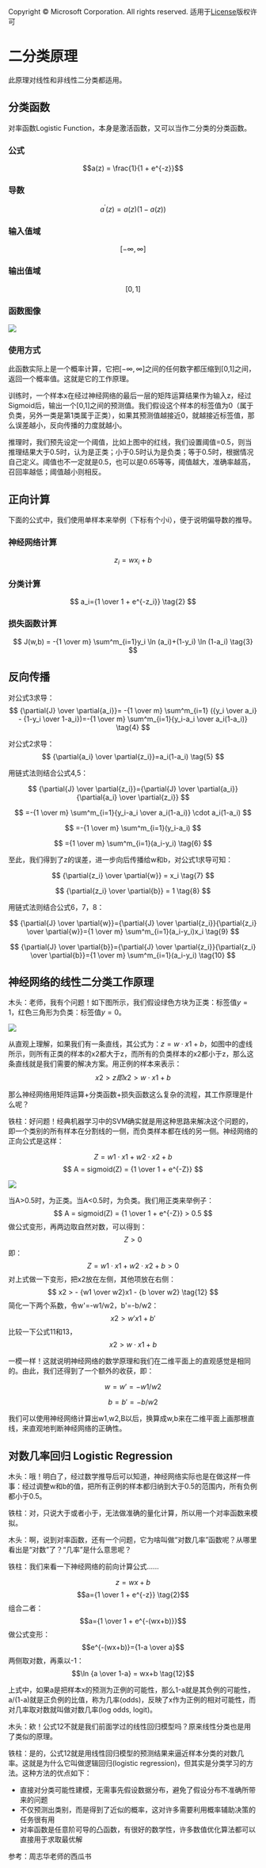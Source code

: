 Copyright © Microsoft Corporation. All rights reserved.
  适用于[License](https://github.com/Microsoft/ai-edu/blob/master/LICENSE.md)版权许可

# 二分类原理

此原理对线性和非线性二分类都适用。

## 分类函数

对率函数Logistic Function，本身是激活函数，又可以当作二分类的分类函数。

### 公式

$$a(z) = \frac{1}{1 + e^{-z}}$$

### 导数

$$a^{'}(z) = a(z)(1 - a(z))$$

### 输入值域

$$[-\infty, \infty]$$

### 输出值域

$$[0,1]$$

### 函数图像

<img src=".\Images\7\sigmoid.png">

### 使用方式

此函数实际上是一个概率计算，它把$[-\infty, \infty]$之间的任何数字都压缩到[0,1]之间，返回一个概率值。这就是它的工作原理。

训练时，一个样本x在经过神经网络的最后一层的矩阵运算结果作为输入z，经过Sigmoid后，输出一个[0,1]之间的预测值。我们假设这个样本的标签值为0（属于负类，另外一类是第1类属于正类），如果其预测值越接近0，就越接近标签值，那么误差越小，反向传播的力度就越小。

推理时，我们预先设定一个阈值，比如上图中的红线，我们设置阈值=0.5，则当推理结果大于0.5时，认为是正类；小于0.5时认为是负类；等于0.5时，根据情况自己定义。阈值也不一定就是0.5，也可以是0.65等等，阈值越大，准确率越高，召回率越低；阈值越小则相反。

## 正向计算

下面的公式中，我们使用单样本来举例（下标有个小i），便于说明偏导数的推导。

### 神经网络计算

$$
z_i = wx_i+b  \tag{1}
$$

### 分类计算

$$
a_i={1 \over 1 + e^{-z_i}} \tag{2}
$$

### 损失函数计算

$$
J(w,b) = -{1 \over m} \sum^m_{i=1}y_i \ln (a_i)+(1-y_i) \ln (1-a_i) \tag{3}
$$

## 反向传播


对公式3求导：
$$
{\partial{J} \over \partial{a_i}}= -{1 \over m} \sum^m_{i=1} ({y_i \over a_i} - {1-y_i \over 1-a_i})=-{1 \over m} \sum^m_{i=1}{y_i-a_i \over a_i(1-a_i)} \tag{4}
$$

对公式2求导：
$$
{\partial{a_i} \over \partial{z_i}}=a_i(1-a_i) \tag{5}
$$

用链式法则结合公式4,5：

$$
{\partial{J} \over \partial{z_i}}={\partial{J} \over \partial{a_i}}{\partial{a_i} \over \partial{z_i}}
$$

$$
=-{1 \over m} \sum^m_{i=1}{y_i-a_i \over a_i(1-a_i)} \cdot a_i(1-a_i)
$$

$$
=-{1 \over m} \sum^m_{i=1}(y_i-a_i)
$$

$$
={1 \over m} \sum^m_{i=1}(a_i-y_i) \tag{6}
$$

至此，我们得到了z的误差，进一步向后传播给w和b，对公式1求导可知：

$$
{\partial{z_i} \over \partial{w}} = x_i \tag{7}
$$

$$
{\partial{z_i} \over \partial{b}} = 1 \tag{8}
$$

用链式法则结合公式6，7，8：

$$
{\partial{J} \over \partial{w}}={\partial{J} \over \partial{z_i}}{\partial{z_i} \over \partial{w}}={1 \over m} \sum^m_{i=1}(a_i-y_i)x_i \tag{9}
$$

$$
{\partial{J} \over \partial{b}}={\partial{J} \over \partial{z_i}}{\partial{z_i} \over \partial{b}}={1 \over m} \sum^m_{i=1}(a_i-y_i) \tag{10}
$$

## 神经网络的线性二分类工作原理

木头：老师，我有个问题！如下图所示，我们假设绿色方块为正类：标签值$y=1$，红色三角形为负类：标签值$y=0$。

<img src=".\Images\7\linear_binary_analysis.png">

从直观上理解，如果我们有一条直线，其公式为：$z = w \cdot x1+b$，如图中的虚线所示，则所有正类的样本的x2都大于z，而所有的负类样本的x2都小于z，那么这条直线就是我们需要的解决方案。用正例的样本来表示：
$$
x2 > z 即 x2 > w \cdot x1 + b \tag{11}
$$

那么神经网络用矩阵运算+分类函数+损失函数这么复杂的流程，其工作原理是什么呢？

铁柱：好问题！经典机器学习中的SVM确实就是用这种思路来解决这个问题的，即一个类别的所有样本在分割线的一侧，而负类样本都在线的另一侧。神经网络的正向公式是这样：

$$
Z = w1 \cdot x1 + w2 \cdot x2 + b
$$
$$
A = sigmoid(Z) = {1 \over 1 + e^{-Z}}
$$

<img src=".\Images\7\sigmoid_binary.png">

当A>0.5时，为正类。当A<0.5时，为负类。我们用正类来举例子：
$$
A = sigmoid(Z) = {1 \over 1 + e^{-Z}} > 0.5
$$
做公式变形，再两边取自然对数，可以得到：
$$
Z > 0
$$
即：
$$
Z = w1 \cdot x1 + w2 \cdot x2 + b > 0
$$
对上式做一下变形，把x2放在左侧，其他项放在右侧：
$$
x2 > - {w1 \over w2}x1 - {b \over w2} \tag{12}
$$
简化一下两个系数，令w'=-w1/w2，b'=-b/w2：
$$
x2 > w'x1 + b' \tag{13}
$$
比较一下公式11和13，
$$
x2 > w \cdot x1 + b \tag{11}
$$

一模一样！这就说明神经网络的数学原理和我们在二维平面上的直观感觉是相同的。由此，我们还得到了一个额外的收获，即：

$$w = w' = - w1 / w2 \tag{14}$$

$$b = b' = -b/w2 \tag{15}$$

我们可以使用神经网络计算出w1,w2,B以后，换算成w,b来在二维平面上画那根直线，来直观地判断神经网络的正确性。

## 对数几率回归 Logistic Regression

木头：哦！明白了，经过数学推导后可以知道，神经网络实际也是在做这样一件事：经过调整w和b的值，把所有正例的样本都归纳到大于0.5的范围内，所有负例都小于0.5。

铁柱：对，只说大于或者小于，无法做准确的量化计算，所以用一个对率函数来模拟。

木头：啊，说到对率函数，还有一个问题，它为啥叫做“对数几率”函数呢？从哪里看出是“对数”了？“几率”是什么意思呢？

铁柱：我们来看一下神经网络的前向计算公式......

$$z = wx+b  \tag{1}$$
$$a={1 \over 1 + e^{-z}} \tag{2}$$
组合二者：
$$a={1 \over 1 + e^{-(wx+b)}}$$
做公式变形：
$$e^{-(wx+b)}={1-a \over a}$$
两侧取对数，再乘以-1：
$$\ln {a \over 1-a} = wx+b \tag{12}$$

上式中，如果a是把样本x的预测为正例的可能性，那么1-a就是其负例的可能性，a/(1-a)就是正负例的比值，称为几率(odds)，反映了x作为正例的相对可能性，而对几率取对数就叫做对数几率(log odds, logit)。

木头：欸！公式12不就是我们前面学过的线性回归模型吗？原来线性分类也是用了类似的原理。

铁柱：是的，公式12就是用线性回归模型的预测结果来逼近样本分类的对数几率。这就是为什么它叫做逻辑回归(logistic regression)，但其实是分类学习的方法。这种方法的优点如下：

- 直接对分类可能性建模，无需事先假设数据分布，避免了假设分布不准确所带来的问题
- 不仅预测出类别，而是得到了近似的概率，这对许多需要利用概率辅助决策的任务很有用
- 对率函数是任意阶可导的凸函数，有很好的数学性，许多数值优化算法都可以直接用于求取最优解

参考：周志华老师的西瓜书


